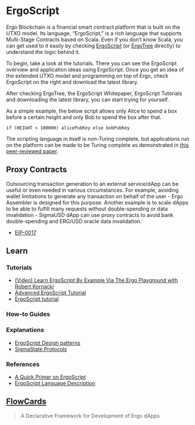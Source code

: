 # ErgoScript


Ergo Blockchain is a financial smart contract platform that is built on the UTXO model. Its language, “ErgoScript,” is a rich language that supports Multi-Stage Contracts based on Scala. Even if you don’t know Scala, you can get used to it easily by checking [ErgoScript](https://ergoplatform.org/docs/ErgoScript.pdf) (or [ErgoTree](https://ergoplatform.org/docs/ErgoTree.pdf) directly) to understand the logic behind it.

To begin, take a look at the tutorials. There you can see the ErgoScript overview and application ideas using ErgoScript. Once you get an idea of the extended UTXO model and programming on top of Ergo, check ErgoScript on the right and download the latest library.

After checking ErgoTree, the ErgoScript Whitepaper, ErgoScript Tutorials and downloading the latest library, you can start trying for yourself. 

As a simple example, the below script allows only Alice to spend a box before a certain height and only Bob to spend the box after that.

`if (HEIGHT < 100000) alicePubKey else bobPubKey `

The scripting language in itself is non-Turing complete, but applications run on the platform can be made to be Turing complete as demonstrated in [this peer-reviewed paper](https://arxiv.org/pdf/1806.10116v1.pdf).


## Proxy Contracts

Outsourcing transaction generation to an external service/dApp can be useful or even needed in various circumstances. For example, avoiding wallet limitations to generate any transaction on behalf of the user - Ergo Assembler is designed for this purpose. Another example is to scale dApps to be able to fulfill many requests without double-spending or data invalidation - SigmaUSD dApp can use proxy contracts to avoid bank double-spending and ERG/USD oracle data invalidation.

- [EIP-0017](https://github.com/ergoplatform/eips/blob/master/eip-0017.md)

## Learn

### Tutorials

- [(Video) Learn ErgoScript By Example Via The Ergo Playground with Robert Kornacki](https://www.youtube.com/watch?v=8l2v1asHgyA)
- [Advanced ErgoScript Tutorial](https://ergoplatform.org/docs/AdvancedErgoScriptTutorial.pdf)
- [ErgoScript tutorial](https://ergoplatform.org/docs/ErgoScript.pdf)

### How-to Guides

### Explanations
- [ErgoScript Design patterns](https://www.ergoforum.org/t/ergoscript-design-patterns/222)
- [SigmaState Protocols](https://docs.ergoplatform.com/sigmastate_protocols.pdf)

### References
- [A Quick Primer on ErgoScript](https://github.com/ergoplatform/ergo/wiki/ErgoScript-Overview)
- [ErgoScript Language Description](https://github.com/ScorexFoundation/sigmastate-interpreter/blob/develop/docs/LangSpec.md)


## [FlowCards](flowcards.md)
> A Declarative Framework for Development of Ergo dApps

